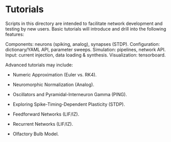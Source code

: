 # Tutorials

Scripts in this directory are intended to facilitate network development and testing by new users.
Basic tutorials will introduce and drill into the following features:

Components: neurons (spiking, analog), synapses (STDP).
Configuration: dictionary/YAML API, parameter sweeps.
Simulation: pipelines, network API.
Input: current injection, data loading & synthesis.
Visualization: tensorboard.

Advanced tutorials may include:

* Numeric Approximation (Euler vs. RK4).
* Neuromorphic Normalization (Analog).
* Oscillators and Pyramidal-Interneuron Gamma (PING).
* Exploring Spike-Timing-Dependent Plasticity (STDP).

* Feedforward Networks (LIF/IZ).
* Recurrent Networks (LIF/IZ).

* Olfactory Bulb Model.
